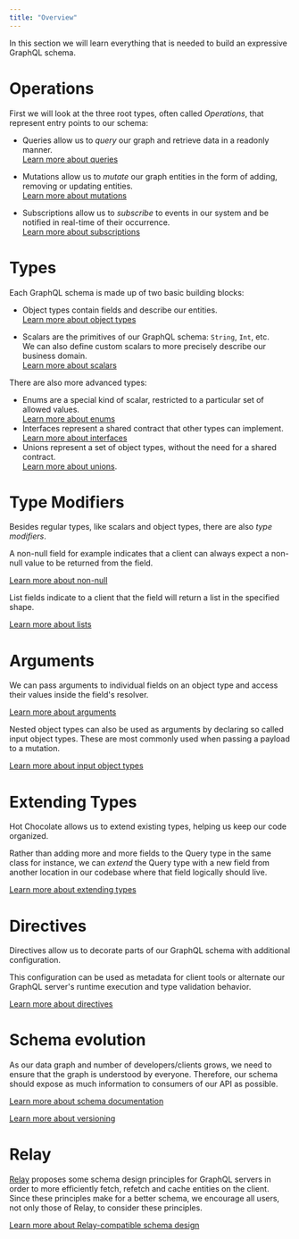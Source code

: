 ```yaml
---
title: "Overview"
---
```


In this section we will learn everything that is needed to build an expressive GraphQL schema.

# Operations

First we will look at the three root types, often called _Operations_, that represent entry points to our schema:

- Queries allow us to _query_ our graph and retrieve data in a readonly manner.<br />[Learn more about queries](/docs/hotchocolate/defining-a-schema/queries)

- Mutations allow us to _mutate_ our graph entities in the form of adding, removing or updating entities.<br />[Learn more about mutations](/docs/hotchocolate/defining-a-schema/mutations)

- Subscriptions allow us to _subscribe_ to events in our system and be notified in real-time of their occurrence.<br />[Learn more about subscriptions](/docs/hotchocolate/defining-a-schema/subscriptions)

# Types

Each GraphQL schema is made up of two basic building blocks:

- Object types contain fields and describe our entities.<br />[Learn more about object types](/docs/hotchocolate/defining-a-schema/object-types)

- Scalars are the primitives of our GraphQL schema: `String`, `Int`, etc.<br />We can also define custom scalars to more precisely describe our business domain.<br />[Learn more about scalars](/docs/hotchocolate/defining-a-schema/scalars)

There are also more advanced types:

- Enums are a special kind of scalar, restricted to a particular set of allowed values.<br />[Learn more about enums](/docs/hotchocolate/defining-a-schema/enums)
- Interfaces represent a shared contract that other types can implement.<br />[Learn more about interfaces](/docs/hotchocolate/defining-a-schema/interfaces)
- Unions represent a set of object types, without the need for a shared contract.<br />[Learn more about unions](/docs/hotchocolate/defining-a-schema/unions).

# Type Modifiers

Besides regular types, like scalars and object types, there are also _type modifiers_.

A non-null field for example indicates that a client can always expect a non-null value to be returned from the field.

[Learn more about non-null](/docs/hotchocolate/defining-a-schema/non-null)

List fields indicate to a client that the field will return a list in the specified shape.

[Learn more about lists](/docs/hotchocolate/defining-a-schema/lists)

# Arguments

We can pass arguments to individual fields on an object type and access their values inside the field's resolver.

[Learn more about arguments](/docs/hotchocolate/defining-a-schema/arguments)

Nested object types can also be used as arguments by declaring so called input object types. These are most commonly used when passing a payload to a mutation.

[Learn more about input object types](/docs/hotchocolate/defining-a-schema/input-object-types)

# Extending Types

Hot Chocolate allows us to extend existing types, helping us keep our code organized.

Rather than adding more and more fields to the Query type in the same class for instance, we can _extend_ the Query type with a new field from another location in our codebase where that field logically should live.

[Learn more about extending types](/docs/hotchocolate/defining-a-schema/extending-types)

# Directives

Directives allow us to decorate parts of our GraphQL schema with additional configuration.

This configuration can be used as metadata for client tools or alternate our GraphQL server's runtime execution and type validation behavior.

[Learn more about directives](/docs/hotchocolate/defining-a-schema/directives)

# Schema evolution

As our data graph and number of developers/clients grows, we need to ensure that the graph is understood by everyone. Therefore, our schema should expose as much information to consumers of our API as possible.

[Learn more about schema documentation](/docs/hotchocolate/defining-a-schema/documentation)

[Learn more about versioning](/docs/hotchocolate/defining-a-schema/versioning)

# Relay

[Relay](https://relay.dev) proposes some schema design principles for GraphQL servers in order to more efficiently fetch, refetch and cache entities on the client. Since these principles make for a better schema, we encourage all users, not only those of Relay, to consider these principles.

[Learn more about Relay-compatible schema design](/docs/hotchocolate/defining-a-schema/relay)
